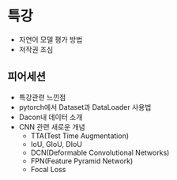 # 특강
* 자연어 모델 평가 방법
* 저작권 조심

## 피어세션
* 특강관련 느낀점
* pytorch에서 Dataset과 DataLoader 사용법
* Dacon내 데이터 소개
* CNN 관련 새로운 개념
  * TTA(Test Time Augmentation)
  * IoU, GIoU, DIoU
  * DCN(Deformable Convolutional Networks)
  * FPN(Feature Pyramid Network)
  * Focal Loss
